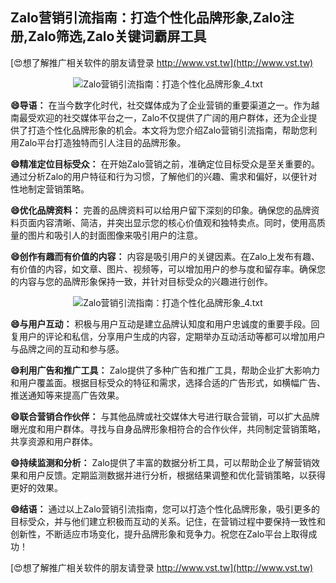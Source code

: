## **Zalo营销引流指南：打造个性化品牌形象,Zalo注册,Zalo筛选,Zalo关键词霸屏工具**

[😍想了解推广相关软件的朋友请登录 http://www.vst.tw](http://www.vst.tw)

 <center><img src="https://vst.tw/MP4/tuiguang/png/0.png" alt="Zalo营销引流指南：打造个性化品牌形象_4.txt"></center>

**😄导语：**
在当今数字化时代，社交媒体成为了企业营销的重要渠道之一。作为越南最受欢迎的社交媒体平台之一，Zalo不仅提供了广阔的用户群体，还为企业提供了打造个性化品牌形象的机会。本文将为您介绍Zalo营销引流指南，帮助您利用Zalo平台打造独特而引人注目的品牌形象。

**😄精准定位目标受众：**
在开始Zalo营销之前，准确定位目标受众是至关重要的。通过分析Zalo的用户特征和行为习惯，了解他们的兴趣、需求和偏好，以便针对性地制定营销策略。

**😄优化品牌资料：**
完善的品牌资料可以给用户留下深刻的印象。确保您的品牌资料页面内容清晰、简洁，并突出显示您的核心价值观和独特卖点。同时，使用高质量的图片和吸引人的封面图像来吸引用户的注意。

**😄创作有趣而有价值的内容：**
内容是吸引用户的关键因素。在Zalo上发布有趣、有价值的内容，如文章、图片、视频等，可以增加用户的参与度和留存率。确保您的内容与您的品牌形象保持一致，并针对目标受众的兴趣进行创作。

 <center><img src="https://vst.tw/MP4/tuiguang/png/0.png" alt="Zalo营销引流指南：打造个性化品牌形象_4.txt"></center>

**😄与用户互动：**
积极与用户互动是建立品牌认知度和用户忠诚度的重要手段。回复用户的评论和私信，分享用户生成的内容，定期举办互动活动等都可以增加用户与品牌之间的互动和参与感。

**😄利用广告和推广工具：**
Zalo提供了多种广告和推广工具，帮助企业扩大影响力和用户覆盖面。根据目标受众的特征和需求，选择合适的广告形式，如横幅广告、推送通知等来提高广告效果。

**😄联合营销合作伙伴：**
与其他品牌或社交媒体大号进行联合营销，可以扩大品牌曝光度和用户群体。寻找与自身品牌形象相符合的合作伙伴，共同制定营销策略，共享资源和用户群体。

**😄持续监测和分析：**
Zalo提供了丰富的数据分析工具，可以帮助企业了解营销效果和用户反馈。定期监测数据并进行分析，根据结果调整和优化营销策略，以获得更好的效果。

**😄结语：**
通过以上Zalo营销引流指南，您可以打造个性化品牌形象，吸引更多的目标受众，并与他们建立积极而互动的关系。记住，在营销过程中要保持一致性和创新性，不断适应市场变化，提升品牌形象和竞争力。祝您在Zalo平台上取得成功！

[😍想了解推广相关软件的朋友请登录 http://www.vst.tw](http://www.vst.tw)



